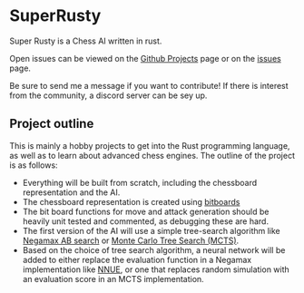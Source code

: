 # SuperRusty
Super Rusty is a Chess AI written in rust.

Open issues can be viewed on the [Github Projects](https://github.com/users/SanderMoon/projects/1) page or on the [issues](https://github.com/SanderMoon/SuperRusty/issues) page. 

Be sure to send me a message if you want to contribute! 
If there is interest from the community, a discord server can be sey up. 

## Project outline

This is mainly a hobby projects to get into the Rust programming language, as well as to learn about advanced chess engines.
The outline of the project is as follows:

- Everything will be built from scratch, including the chessboard representation and the AI.
- The chessboard representation is created using [bitboards](https://www.chessprogramming.org/Bitboards)
- The bit board functions for move and attack generation should be heavily unit tested and commented, as debugging these are hard.
- The first version of the AI will use a simple tree-search algorithm like [Negamax AB search](https://en.wikipedia.org/wiki/Negamax) or [Monte Carlo Tree Search (MCTS)](https://en.wikipedia.org/wiki/Monte_Carlo_tree_search).
- Based on the choice of tree search algorithm, a neural network will be added to either replace the evaluation function in a Negamax implementation like [NNUE](https://www.chessprogramming.org/NNUE), or one that replaces random simulation with an evaluation score in an MCTS implementation. 
